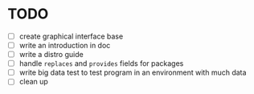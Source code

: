 # TODO

- [ ] create graphical interface base
- [ ] write an introduction in doc
- [ ] write a distro guide
- [ ] handle `replaces` and `provides` fields for packages
- [ ] write big data test to test program in an environment with much data
- [ ] clean up
